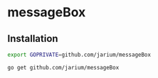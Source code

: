 # messageBox

Installation
---
```bash
export GOPRIVATE=github.com/jarium/messageBox 

go get github.com/jarium/messageBox 
```
